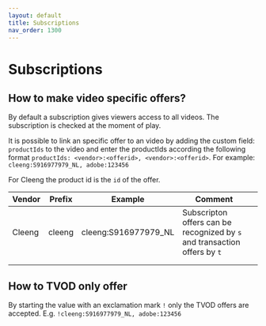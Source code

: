 ```yaml
---
layout: default
title: Subscriptions
nav_order: 1300
---
```


# Subscriptions

## How to make video specific offers?
By default a subscription gives viewers access to all videos. The subscription is checked at the moment of play. 

It is possible to link an specific offer to an video by adding the custom field: `productIds` to the video and enter the productIds according the following format `productIds: <vendor>:<offerid>, <vendor>:<offerid>`. For example: `cleeng:S916977979_NL, adobe:123456`

For Cleeng the product id is the `id` of the offer. 

| Vendor | Prefix | Example| Comment |   |
|---|---|---|---|---|
| Cleeng | cleeng  | cleeng:S916977979_NL |  Subscripton offers can be recognized by `s` and transaction offers by `t` |   |
|   |   |   |   |   |
|   |   |   |   |   |


## How to TVOD only offer
By starting the value with an exclamation mark `!` only the TVOD offers are accepted. E.g. `!cleeng:S916977979_NL, adobe:123456`

